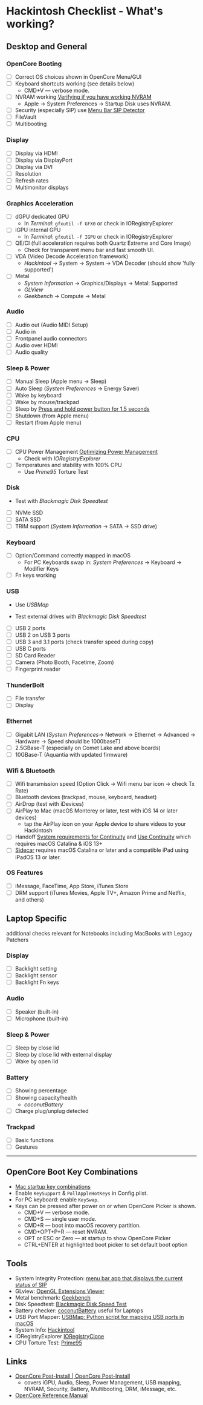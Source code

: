 # Hackintosh Checklist - What's working?

## Desktop and General

### OpenCore Booting

- [ ] Correct OS choices shown in OpenCore Menu/GUI
- [ ] Keyboard shortcuts working (see details below)
  * CMD+V — verbose mode. 
- [ ] NVRAM working [Verifying if you have working NVRAM](https://dortania.github.io/OpenCore-Post-Install/misc/nvram.html#verifying-if-you-have-working-nvram)
  - Apple -> System Preferences -> Startup Disk uses NVRAM.
- [ ] Security (especially SIP) use [Menu Bar SIP Detector](https://github.com/ITzTravelInTime/MenuBarSIPDetector) 
- [ ] FileVault
- [ ] Multibooting

### Display

- [ ] Display via HDMI
- [ ] Display via DisplayPort
- [ ] Display via DVI
- [ ] Resolution
- [ ] Refresh rates
- [ ] Multimonitor displays

### Graphics Acceleration

- [ ] dGPU dedicated GPU
  * In *Terminal*: `gfxutil -f GFX0` or check in IORegistryExplorer
- [ ] iGPU internal GPU
  * In *Terminal*: `gfxutil -f IGPU` or check in IORegistryExplorer
- [ ] QE/CI (full acceleration requires both Quartz Extreme and Core Image)
  - Check for transparent menu bar and fast smooth UI.
- [ ] VDA (Video Decode Acceleration framework)
  - *Hackintool* -> System -> System -> VDA Decoder (should show 'fully supported')
- [ ] Metal
  - *System Information* -> Graphics/Displays -> Metal: Supported
  - *GLView*
  - *Geekbench* -> Compute -> Metal

### Audio

- [ ] Audio out (Audio MIDI Setup) 
- [ ] Audio in 
- [ ] Frontpanel audio connectors
- [ ] Audio over HDMI
- [ ] Audio quality

### Sleep & Power

- [ ] Manual Sleep (Apple menu -> Sleep)
- [ ] Auto Sleep (*System Preferences* -> Energy Saver)
- [ ] Wake by keyboard
- [ ] Wake by mouse/trackpad
- [ ] Sleep by [Press and hold power button for 1.5 seconds](https://support.apple.com/en-us/HT201236)
- [ ] Shutdown (from Apple menu)
- [ ] Restart (from Apple menu)

### CPU

- [ ] CPU Power Management [Optimizing Power Management](https://dortania.github.io/OpenCore-Post-Install/universal/pm.html#optimizing-power-management)
  * Check with *IORegistryExplorer*
- [ ] Temperatures and stability with 100% CPU
  * Use *Prime95* Torture Test

### Disk

- Test with *Blackmagic Disk Speedtest*

- [ ] NVMe SSD
- [ ] SATA SSD 
- [ ] TRIM support (*System Information* -> SATA -> SSD drive)

### Keyboard

- [ ] Option/Command correctly mapped in macOS
  * For PC Keyboards swap in: *System Preferences* -> Keyboard -> Modifier Keys
- [ ] Fn keys working

### USB

- Use *USBMap*

- Test external drives with *Blackmagic Disk Speedtest*

- [ ] USB 2 ports
- [ ] USB 2 on USB 3 ports
- [ ] USB 3 and 3.1 ports (check transfer speed during copy)
- [ ] USB C ports
- [ ] SD Card Reader 
- [ ] Camera (Photo Booth, Facetime, Zoom)
- [ ] Fingerprint reader

### ThunderBolt

- [ ] File transfer
- [ ] Display

### Ethernet

- [ ] Gigabit LAN (*System Preferences*-> Network -> Ethernet -> Advanced -> Hardware -> Speed should be 1000baseT)
- [ ] 2.5GBase-T (especially on Comet Lake and above boards)
- [ ] 10GBase-T (Aquantia with updated firmware)

### Wifi & Bluetooth

- [ ] Wifi transmission speed (Option Click -> Wifi menu bar icon -> check Tx Rate)
- [ ] Bluetooth devices (trackpad, mouse, keyboard, headset)
- [ ] AirDrop (test with iDevices)
- [ ] AirPlay to Mac (macOS Monterey or later, test with iOS 14 or later devices)
  * tap the AirPlay icon on your Apple device to share videos to your Hackintosh
- [ ] Handoff [System requirements for Continuity](https://support.apple.com/en-us/HT204689) and [Use Continuity](https://support.apple.com/en-us/HT204681) which requires macOS Catalina & iOS 13+
- [ ] [Sidecar](https://support.apple.com/en-us/HT210380) requires macOS Catalina or later and a compatible iPad using iPadOS 13 or later.

### OS Features

- [ ] iMessage, FaceTime, App Store, iTunes Store
- [ ] DRM support (iTunes Movies, Apple TV+, Amazon Prime and Netflix, and others)

## Laptop Specific

additional checks relevant for Notebooks including MacBooks with Legacy Patchers

### Display

- [ ] Backlight setting
- [ ] Backlight sensor
- [ ] Backlight Fn keys

### Audio

- [ ] Speaker (built-in)
- [ ] Microphone (built-in)

### Sleep & Power

- [ ] Sleep by close lid
- [ ] Sleep by close lid with external display
- [ ] Wake by open lid

### Battery

- [ ] Showing percentage
- [ ] Showing capacity/health
  * *coconutBattery*
- [ ] Charge plug/unplug detected

### Trackpad

- [ ] Basic functions
- [ ] Gestures

---

## OpenCore Boot Key Combinations

* [Mac startup key combinations](https://support.apple.com/en-us/HT201255)
* Enable `KeySupport` &  `PollAppleHotKeys` in Config.plist.
* For PC keyboard: enable `KeySwap`. 
* Keys can be pressed after power on or when OpenCore Picker is shown.
  * CMD+V — verbose mode.
  * CMD+S — single user mode.
  * CMD+R — boot into macOS recovery partition.
  * CMD+OPT+P+R — reset NVRAM. 
  * OPT or ESC or Zero — at startup to show OpenCore Picker
  * CTRL+ENTER at highlighted boot picker to set default boot option

## Tools

- System Integrity Protection: [menu bar app that displays the current status of SIP](https://github.com/ITzTravelInTime/MenuBarSIPDetector)
- GLview: [OpenGL Extensions Viewer](http://www.realtech-vr.com/home/glview)
- Metal benchmark: [Geekbench](https://www.geekbench.com)
- Disk Speedtest: [‎Blackmagic Disk Speed Test](https://apps.apple.com/us/app/blackmagic-disk-speed-test/id425264550)
- Battery checker: [coconutBattery](https://www.coconut-flavour.com/coconutbattery/) useful for Laptops
- USB Port Mapper: [USBMap: Python script for mapping USB ports in macOS](https://github.com/corpnewt/USBMap) 
- System Info: [Hackintool](https://github.com/headkaze/Hackintool)
- IORegistryExplorer [IORegistryClone](https://github.com/khronokernel/IORegistryClone/blob/master/ioreg-302.zip)
- CPU Torture Test: [Prime95](https://www.mersenne.org/download/)

## Links

- [OpenCore Post-Install | OpenCore Post-Install](https://dortania.github.io/OpenCore-Post-Install/)
  - covers iGPU, Audio, Sleep,  Power Management, USB mapping, NVRAM, Security, Battery, Multibooting, DRM, iMessage, etc.
- [OpenCore Reference Manual ](https://dortania.github.io/docs/latest/Configuration.html)
